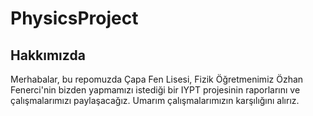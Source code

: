 # PhysicsProject
## Hakkımızda
Merhabalar, bu repomuzda Çapa Fen Lisesi, Fizik Öğretmenimiz Özhan Fenerci'nin bizden yapmamızı istediği bir IYPT projesinin raporlarını ve çalışmalarımızı paylaşacağız. Umarım çalışmalarımızın karşılığını alırız.
